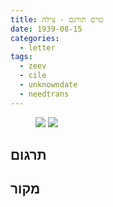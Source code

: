 ```yaml
---
title: טרם תורגם - צילה
date: 1939-08-15
categories:
  - letter
tags:
  - zeev
  - cile
  - unknowndate
  - needtrans
---
```


<figure class="half">
    <a  href="/pupko-papers/assets/images/1939-08-15-cile-1.jpg">
    <img src="/pupko-papers/assets/images/1939-08-15-cile-1.jpg"></a>
    <a  href="/pupko-papers/assets/images/1939-08-15-cile-2.jpg">
    <img src="/pupko-papers/assets/images/1939-08-15-cile-2.jpg"></a>
</figure>

## תרגום

## מקור
